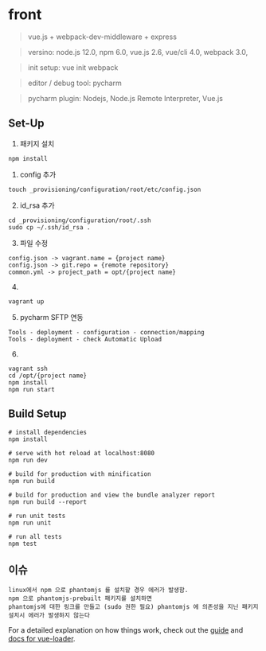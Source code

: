 # front
> vue.js + webpack-dev-middleware + express

> versino: node.js 12.0, npm 6.0, vue.js 2.6, vue/cli 4.0, webpack 3.0, 

> init setup: vue init webpack

> editor / debug tool: pycharm

> pycharm plugin: Nodejs, Node.js Remote Interpreter, Vue.js

## Set-Up
1. 패키지 설치
```
npm install
```
1. config 추가
```
touch _provisioning/configuration/root/etc/config.json
```
2. id_rsa 추가
```
cd _provisioning/configuration/root/.ssh
sudo cp ~/.ssh/id_rsa .
```
3. 파일 수정
```
config.json -> vagrant.name = {project name}
config.json -> git.repo = {remote repository}
common.yml -> project_path = opt/{project name}
```
4. 
```
vagrant up
```
5. pycharm SFTP 연동
```
Tools - deployment - configuration - connection/mapping
Tools - deployment - check Automatic Upload
```
6.
```
vagrant ssh
cd /opt/{project name}
npm install
npm run start
```

## Build Setup

```
# install dependencies
npm install

# serve with hot reload at localhost:8080
npm run dev

# build for production with minification
npm run build

# build for production and view the bundle analyzer report
npm run build --report

# run unit tests
npm run unit

# run all tests
npm test
```

## 이슈
```
linux에서 npm 으로 phantomjs 를 설치할 경우 에러가 발생함.
npm 으로 phantomjs-prebuilt 패키지를 설치하면 
phantomjs에 대한 링크를 만들고 (sudo 권한 필요) phantomjs 에 의존성을 지닌 패키지 설치시 에러가 발생하지 않는다 
```

For a detailed explanation on how things work, check out the [guide](http://vuejs-templates.github.io/webpack/) and [docs for vue-loader](http://vuejs.github.io/vue-loader).
